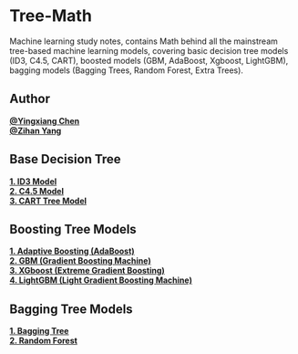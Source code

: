 Tree-Math
============
Machine learning study notes, contains Math behind all the mainstream tree-based machine learning models, covering basic decision tree models (ID3, C4.5, CART), boosted models (GBM, AdaBoost, Xgboost, LightGBM), bagging models (Bagging Trees, Random Forest, Extra Trees).  


Author
------------
[**@Yingxiang Chen**](https://github.com/YC-Coder-Chen)  
[**@Zihan Yang**](https://github.com/echoyang48)

Base Decision Tree
------------
[**1. ID3 Model**](./ID3.md)   
[**2. C4.5 Model**](./C4_5.md)  
[**3. CART Tree Model**](./CART.md)  

Boosting Tree Models
------------
[**1. Adaptive Boosting (AdaBoost)**](./AdaBoost.md)  
[**2. GBM (Gradient Boosting Machine)**](./GBM.md)  
[**3. XGboost (Extreme Gradient Boosting)**](./XGboost.md)  
[**4. LightGBM (Light Gradient Boosting Machine)**](./LightGBM.md)  

Bagging Tree Models
------------
[**1. Bagging Tree**](./Bagging.md)  
[**2. Random Forest**](./RF.md)  